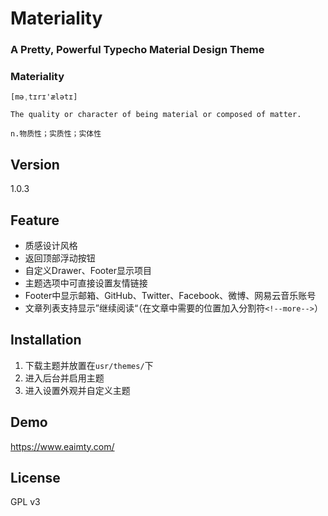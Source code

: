 # Materiality

### A Pretty, Powerful Typecho Material Design Theme

### Materiality
`[məˌtɪrɪ'ælətɪ]`

`The quality or character of being material or composed of matter.`

`n.物质性；实质性；实体性`

## Version
1.0.3

## Feature
- 质感设计风格
- 返回顶部浮动按钮
- 自定义Drawer、Footer显示项目
- 主题选项中可直接设置友情链接
- Footer中显示邮箱、GitHub、Twitter、Facebook、微博、网易云音乐账号
- 文章列表支持显示”继续阅读“（在文章中需要的位置加入分割符`<!--more-->`）

## Installation
1. 下载主题并放置在`usr/themes/`下
2. 进入后台并启用主题
3. 进入设置外观并自定义主题

## Demo
https://www.eaimty.com/

## License
GPL v3
